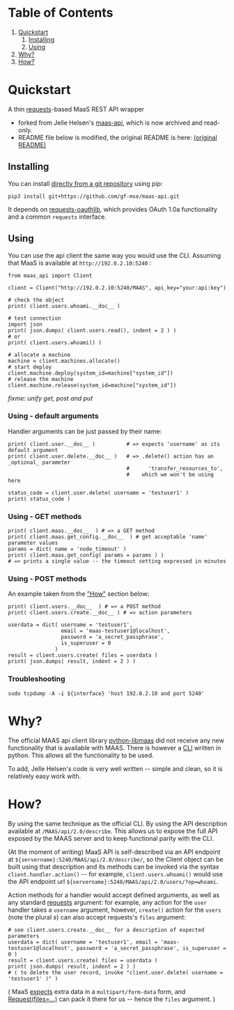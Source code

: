 
# Table of Contents

1.  [Quickstart](#orgc1e985f)
    1.  [Installing](#org8a0e592)
    2.  [Using](#org155b2b6)
2.  [Why?](#org5d3a245)
3.  [How?](#orgfb84d69)



<a id="orgc1e985f"></a>

# Quickstart

A thin [requests][requests]-based MaaS REST API wrapper

 * forked from Jelle Helsen's [maas-api](https://github.com/jellehelsen/maas-api), which is now archived and read-only.
 * README file below is modified, the original README is here: [(original README)](README.orig.md)

<a id="org8a0e592"></a>

## Installing

You can install [directly from a git repository](https://pip.pypa.io/en/stable/topics/vcs-support/) using pip:

    pip3 install git+https://github.com/gf-mse/maas-api.git

It depends on [requests-oauthlib](https://github.com/requests/requests-oauthlib), which provides OAuth 1.0a functionality and a common `requests` interface.

<a id="org155b2b6"></a>

## Using

You can use the api client the same way you would use the CLI. Assuming that MaaS is available at `http://192.0.2.10:5240` :

    from maas_api import Client
    
    client = Client("http://192.0.2.10:5240/MAAS", api_key="your:api:key")
    
    # check the object
    print( client.users.whoami.__doc__ )

    # test connection
    import json
    print( json.dumps( client.users.read(), indent = 2 ) )
    # or
    print( client.users.whoami() )

    # allocate a machine
    machine = client.machines.allocate()
    # start deploy
    client.machine.deploy(system_id=machine["system_id"])
    # release the machine
    client.machine.release(system_id=machine["system_id"])

_fixme: unify get, post and put_

### Using - default arguments

Handler arguments can be just passed by their name:

    print( client.user.__doc__ )          # => expects 'username' as its default argument
    print( client.user.delete.__doc__ )   # => .delete() action has an _optional_ parameter
                                          #      'transfer_resources_to', 
                                          #    which we won't be using here

    status_code = client.user.delete( username = 'testuser1' )
    print( status_code )

### Using - GET methods

    print( client.maas.__doc__  ) # => a GET method
    print( client.maas.get_config.__doc__  ) # get acceptable 'name' parameter values
    params = dict( name = 'node_timeout' )
    print( client.maas.get_config( params = params ) )
    # => prints a single value -- the timeout setting expressed in minutes

### Using - POST methods

An example taken from the ["How"](#orgfb84d69) section below:

    print( client.users.__doc__  ) # => a POST method
    print( client.users.create.__doc__ ) # => action parameters

    userdata = dict( username = 'testuser1',
                     email = 'maas-testuser1@localhost',
                     password = 'a_secret_passphrase',
                     is_superuser = 0
                   )
    result = client.users.create( files = userdata )
    print( json.dumps( result, indent = 2 ) )


### Troubleshooting

    sudo tcpdump -A -i ${interface} 'host 192.0.2.10 and port 5240'


<a id="org5d3a245"></a>

# Why?

The official MAAS api client library [python-libmaas](https://pypi.org/project/python-libmaas/) did not receive any new
functionality that is available with MAAS.
There is however a [CLI](https://github.com/maas/maas/tree/master/src) written in python. This allows all the functionality to
be used.

To add, Jelle Helsen's code is very well written -- simple and clean, so it is relatively easy work with.


<a id="orgfb84d69"></a>

# How?

By using the same technique as the official CLI. By using the API description
available at `/MAAS/api/2.0/describe`. This allows us to expose the full API
exposed by the MAAS server and to keep functional parity with the CLI.

(At the moment of writing) MaaS API is self-described via an API endpoint at `${servername}:5240/MAAS/api/2.0/describe/`, 
so the Client object can be built using that description and its methods can be invoked via the syntax `client.handler.action()` -- for example,
`client.users.whoami()` would use the API endpoint url `${servername}:5240/MAAS/api/2.0/users/?op=whoami`.

Action methods for a handler would accept defined arguments, 
as well as any standard [requests](https://requests.readthedocs.io/en/latest/api/#requests.Session.request) argument: 
for example, any action for the `user` handler takes a `username` argument, 
however, `create()` action for the `users` (note the plural _s_) can also accept requests's `files` argument:

    # see client.users.create.__doc__ for a description of expected parameters
    userdata = dict( username = 'testuser1', email = 'maas-testuser1@localhost', password = 'a_secret_passphrase', is_superuser = 0 )
    result = client.users.create( files = userdata )
    print( json.dumps( result, indent = 2 ) )
    # ( to delete the user record, invoke "client.user.delete( username = 'testuser1' )" )

( MaaS [expects][maas:api.py] extra data in a `multipart/form-data` form, and [Request(files=...)][requests:Request] can pack it there for us -- hence the `files` argument. )

[maas:api.py]: https://github.com/cloudbase/maas/blob/master/src/maasserver/api.py
[requests:Request]: https://requests.readthedocs.io/en/latest/api/#requests.Request
[requests]: https://requests.readthedocs.io/en/latest/